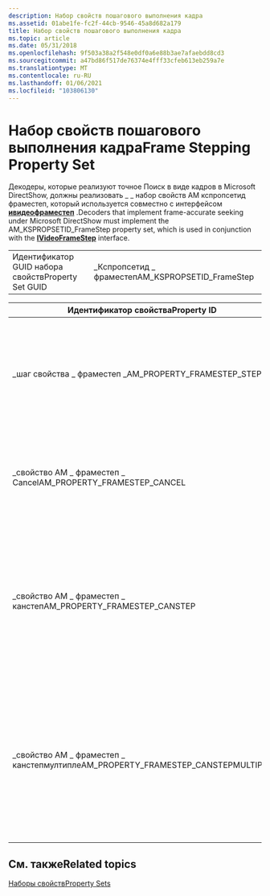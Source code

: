 ```yaml
---
description: Набор свойств пошагового выполнения кадра
ms.assetid: 01abe1fe-fc2f-44cb-9546-45a8d682a179
title: Набор свойств пошагового выполнения кадра
ms.topic: article
ms.date: 05/31/2018
ms.openlocfilehash: 9f503a38a2f548e0df0a6e88b3ae7afaebdd8cd3
ms.sourcegitcommit: a47bd86f517de76374e4fff33cfeb613eb259a7e
ms.translationtype: MT
ms.contentlocale: ru-RU
ms.lasthandoff: 01/06/2021
ms.locfileid: "103806130"
---
```

# <a name="frame-stepping-property-set"></a><span data-ttu-id="3b3c3-103">Набор свойств пошагового выполнения кадра</span><span class="sxs-lookup"><span data-stu-id="3b3c3-103">Frame Stepping Property Set</span></span>

<span data-ttu-id="3b3c3-104">Декодеры, которые реализуют точное Поиск в виде кадров в Microsoft DirectShow, должны реализовать \_ \_ набор свойств AM кспропсетид фраместеп, который используется совместно с интерфейсом [**ивидеофраместеп**](/windows/desktop/api/Strmif/nn-strmif-ivideoframestep) .</span><span class="sxs-lookup"><span data-stu-id="3b3c3-104">Decoders that implement frame-accurate seeking under Microsoft DirectShow must implement the AM\_KSPROPSETID\_FrameStep property set, which is used in conjunction with the [**IVideoFrameStep**](/windows/desktop/api/Strmif/nn-strmif-ivideoframestep) interface.</span></span>



|                   |                            |
|-------------------|----------------------------|
| <span data-ttu-id="3b3c3-105">Идентификатор GUID набора свойств</span><span class="sxs-lookup"><span data-stu-id="3b3c3-105">Property Set GUID</span></span> | <span data-ttu-id="3b3c3-106">\_Кспропсетид \_ фраместеп</span><span class="sxs-lookup"><span data-stu-id="3b3c3-106">AM\_KSPROPSETID\_FrameStep</span></span> |



 



| <span data-ttu-id="3b3c3-107">Идентификатор свойства</span><span class="sxs-lookup"><span data-stu-id="3b3c3-107">Property ID</span></span>                              | <span data-ttu-id="3b3c3-108">Описание</span><span class="sxs-lookup"><span data-stu-id="3b3c3-108">Description</span></span>                                                                                                                                                                     |
|------------------------------------------|---------------------------------------------------------------------------------------------------------------------------------------------------------------------------------|
| <span data-ttu-id="3b3c3-109">\_шаг свойства \_ фраместеп \_</span><span class="sxs-lookup"><span data-stu-id="3b3c3-109">AM\_PROPERTY\_FRAMESTEP\_STEP</span></span>            | <span data-ttu-id="3b3c3-110">Предписывает декодеру начать пошаговую операцию и передать структуру [**\_ Свойства AM \_ фраместеп**](/previous-versions/windows/desktop/api/amvideo/ns-amvideo-am_framestep_step) , указывающую количество шагов.</span><span class="sxs-lookup"><span data-stu-id="3b3c3-110">Instructs the decoder to begin a step operation and passes an [**AM\_PROPERTY\_FRAMESTEP**](/previous-versions/windows/desktop/api/amvideo/ns-amvideo-am_framestep_step) structure that specifies the number of steps.</span></span>            |
| <span data-ttu-id="3b3c3-111">\_свойство AM \_ фраместеп \_ Cancel</span><span class="sxs-lookup"><span data-stu-id="3b3c3-111">AM\_PROPERTY\_FRAMESTEP\_CANCEL</span></span>          | <span data-ttu-id="3b3c3-112">Предписывает декодеру отменить текущую операцию шага.</span><span class="sxs-lookup"><span data-stu-id="3b3c3-112">Instructs the decoder to cancel the current step operation.</span></span> <span data-ttu-id="3b3c3-113">С этим свойством не связаны данные экземпляра.</span><span class="sxs-lookup"><span data-stu-id="3b3c3-113">No instance data is associated with this property.</span></span>                                                                  |
| <span data-ttu-id="3b3c3-114">\_свойство AM \_ фраместеп \_ канстеп</span><span class="sxs-lookup"><span data-stu-id="3b3c3-114">AM\_PROPERTY\_FRAMESTEP\_CANSTEP</span></span>         | <span data-ttu-id="3b3c3-115">Декодер возвращает \_ ОК в этой инструкции, чтобы указать, что она может выполнять пошаговое выполнение \_ . в противном случае — значение false.</span><span class="sxs-lookup"><span data-stu-id="3b3c3-115">The decoder returns S\_OK on this instruction to indicate that it can perform frame stepping, S\_FALSE otherwise.</span></span> <span data-ttu-id="3b3c3-116">Если это свойство задано, данные экземпляра не передаются.</span><span class="sxs-lookup"><span data-stu-id="3b3c3-116">No instance data is passed when this property is set.</span></span>         |
| <span data-ttu-id="3b3c3-117">\_свойство AM \_ фраместеп \_ канстепмултипле</span><span class="sxs-lookup"><span data-stu-id="3b3c3-117">AM\_PROPERTY\_FRAMESTEP\_CANSTEPMULTIPLE</span></span> | <span data-ttu-id="3b3c3-118">Декодер возвращает \_ ОК в этой инструкции, чтобы указать, что он может пошагово выполнить несколько кадров за раз \_ . в противном случае — false.</span><span class="sxs-lookup"><span data-stu-id="3b3c3-118">The decoder returns S\_OK on this instruction to indicate that it can step multiple frames at a time, S\_FALSE otherwise.</span></span> <span data-ttu-id="3b3c3-119">Если это свойство задано, данные экземпляра не передаются.</span><span class="sxs-lookup"><span data-stu-id="3b3c3-119">No instance data is passed when this property is set.</span></span> |



 

## <a name="related-topics"></a><span data-ttu-id="3b3c3-120">См. также</span><span class="sxs-lookup"><span data-stu-id="3b3c3-120">Related topics</span></span>

<dl> <dt>

[<span data-ttu-id="3b3c3-121">Наборы свойств</span><span class="sxs-lookup"><span data-stu-id="3b3c3-121">Property Sets</span></span>](property-sets.md)
</dt> </dl>

 

 



